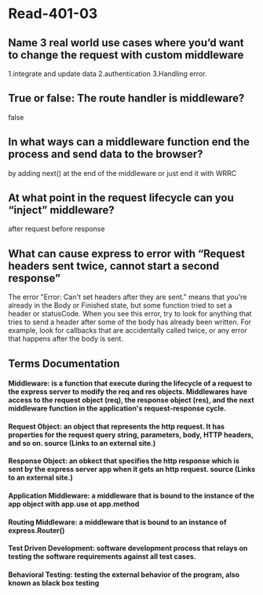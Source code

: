 # Read-401-03

## Name 3 real world use cases where you’d want to change the request with custom middleware
1.integrate and update data 
2.authentication
3.Handling error.
## True or false: The route handler is middleware?
false

## In what ways can a middleware function end the process and send data to the browser?

by adding next() at the end of the middleware or just end it with WRRC

## At what point in the request lifecycle can you “inject” middleware?

after request before response 

## What can cause express to error with “Request headers sent twice, cannot start a second response”

The error "Error: Can't set headers after they are sent." means that you're already in the Body or Finished state, but some function tried to set a header or statusCode. When you see this error, try to look for anything that tries to send a header after some of the body has already been written. For example, look for callbacks that are accidentally called twice, or any error that happens after the body is sent.
 
## Terms Documentation

#### Middleware: is a function that execute during the lifecycle of a request to the express server to modify the req and res objects. Middlewares have access to the request object (req), the response object (res), and the next middleware function in the application's request-response cycle.

#### Request Object: an object that represents the http request. It has properties for the request query string, parameters, body, HTTP headers, and so on. source (Links to an external site.)

#### Response Object: an obkect that specifies the http response which is sent by the express server app when it gets an http request. source (Links to an external site.)

#### Application Middleware: a middleware that is bound to the instance of the app object with app.use ot app.method

#### Routing Middleware: a middleware that is bound to an instance of express.Router()

#### Test Driven Development: software development process that relays on testing the software requirements against all test cases.

#### Behavioral Testing: testing the external behavior of the program, also known as black box testing